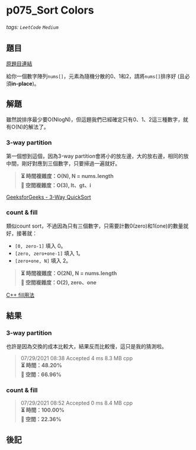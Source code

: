 # p075_Sort Colors

###### tags: `LeetCode` `Medium`

## 題目
[原題目連結](https://leetcode.com/problems/sort-colors/)

給你一個數字陣列`nums[]`，元素為隨機分散的0、1和2，請將`nums[]`排序好 (且必須**in-place**)。

## 解題
雖然說排序最少要O(NlogN)，但這題我們已經確定只有0、1、2這三種數字，就有O(N)的解法了。

### 3-way partition
第一個想到這個，因為3-way partition會將小的放左邊，大的放右邊，相同的放中間，剛好對應到三個數字，只要掃過一遍就好。

> **⏳ 時間複雜度：O(N), N = nums.length**  
> **💾 空間複雜度：O(3), lt、gt、i**  

[GeeksforGeeks - 3-Way QuickSort](https://www.geeksforgeeks.org/3-way-quicksort-dutch-national-flag/)

### count & fill
類似count sort，不過因為只有三個數字，只需要計數0(zero)和1(one)的數量就好，接著就：
* `[0, zero-1]` 填入 0。
* `[zero, zero+one-1]` 填入 1。
* `[zero+one, N]` 填入 2。

> **⏳ 時間複雜度：O(2N), N = nums.length**  
> **💾 空間複雜度：O(2), zero、one**  

[C++ fill用法](https://www.cplusplus.com/reference/algorithm/fill/)

## 結果
### 3-way partition
也許是因為交換的成本比較大，結果反而比較慢，這只是我的猜測啦。

> 07/29/2021 08:38	Accepted	4 ms	8.3 MB	cpp  
> **⏳ 時間：48.20%**  
> **💾 空間：66.96%**  

### count & fill

> 07/29/2021 08:52	Accepted	0 ms	8.4 MB	cpp  
> **⏳ 時間：100.00%**  
> **💾 空間：22.36%**  

## 後記